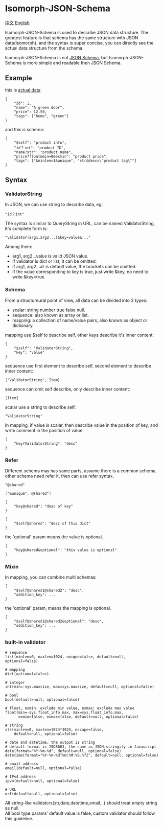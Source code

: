 # Isomorph-JSON-Schema

[中文](Isomorph-JSON-Schema.md) [English](Isomorph-JSON-Schema-en.md)

Isomorph-JSON-Schema is used to describe JSON data structure. The greatest feature is that schema has the same structure with JSON data(Isomorph), and the syntax is super concise, you can directly see the actual data structure from the schema.

Isomorph-JSON-Schema is not [JSON Schema](http://json-schema.org), but Isomorph-JSON-Schema
is more simple and readable then JSON Schema.

## Example

this is [actual data](http://json-schema.org/example1.html):

    {
        "id": 1,
        "name": "A green door",
        "price": 12.50,
        "tags": ["home", "green"]
    }

and this is schema:

    {
        "$self": "product info",
        "id？int": "product ID",
        "name?str": "product name",
        "price?float&min=0&exmin": "product price",
        "tags": ["&minlen=1&unique", "str&desc=\"product tag\""]
    }


## Syntax

### ValidatorString

In JSON, we can use string to describe data, eg:

    "id？int"

The syntax is similar to QueryString in URL, can be named ValidatorString,
it's complete form is:

    "validator(arg1,arg2...)&key=value&..."

Among them:

- arg1, arg2...value is valid JSON value.
- if validator is dict or list, it can be omitted.
- if arg1, arg2...all is default value, the brackets can be omitted.
- if the value corresponding to key is true, just write &key, no need to write &key=true.

### Schema

From a structureural point of view, all data can be divided into 3 types:

- scalar: string number true false null.
- sequence: also known as array or list.
- mapping: a collection of name/value pairs, also known as object or dictionary.

mapping use $self to describe self, other keys describe it's inner content:

	{
		"$self": "ValidatorString",
		"key": "value"
	}

sequence use first element to describe self, second element to describe inner content:

	["ValidatorString", Item]

sequence can omit self describe, only describe inner content:

    [Item]

scalar use a string to describe self:

	"ValidatorString"

In mapping, if value is scalar, then describe value in the position of key,
and write comment in the position of value:

    {
        "key?ValidatorString": "desc"
    }


### Refer

Different schema may has same parts, assume there is a common schema, other schema need refer it, then can use refer syntax.

    "@shared"

    ["&unique", @shared"]

    {
        "key@shared": "desc of key"
    }

    {
        "$self@shared": "desc of this dict"
    }

the 'optional' param means the value is optional.

    {
        "key@shared&optional": "this value is optional"
    }


### Mixin

In mapping, you can combine multi schemas:

    {
        "$self@shared1@shared2": "desc",
        "addition_key": ...
    }

the 'optional' param, means the mapping is optional.

    {
        "$self@shared1@shared2&optional": "desc",
        "addition_key": ...
    }


### built-in validator

    # sequence
    list(minlen=0, maxlen=1024, unique=false, default=null, optional=false)

    # mapping
    dict(optional=false)

    # integer
    int(min=-sys.maxsize, max=sys.maxsize, default=null, optional=false)

    # bool
    bool(default=null, optional=false)

    # float, exmin: exclude min value, exmax: exclude max value
    float(min=-sys.float_info.max, max=sys.float_info.max,
          exmin=false, exmax=false, default=null, optional=false)

    # string
    str(minlen=0, maxlen=1024*1024, escape=false,
        default=null, optional=false)

    # date and datetime, the output is string
    # default format is ISO8601, the same as JSON.stringify in Javascript
    date(format="%Y-%m-%d", default=null, optional=false)
    datetime(format="%Y-%m-%dT%H:%M:%S.%fZ", default=null, optional=false)

    # email address
    email(default=null, optional=false)

    # IPv4 address
    ipv4(default=null, optional=false)

    # URL
    url(default=null, optional=false)

All string-like validators(str,date,datetime,email...) should treat empty string as null.  
All bool type params' default value is false,
custom validator should follow this guideline.
